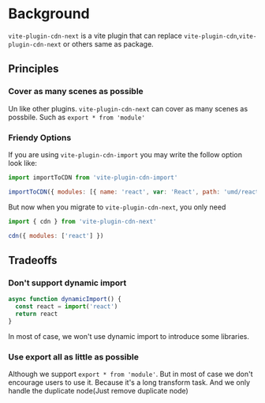 # Background

`vite-plugin-cdn-next` is a vite plugin that can replace `vite-plugin-cdn`,`vite-plugin-cdn-next` or others same as package.

## Principles

### Cover as many scenes as possible

Un like other plugins. `vite-plugin-cdn-next` can cover as many scenes as possbile. Such as `export * from 'module'`

### Friendy Options

If you are using `vite-plugin-cdn-import` you may write the follow option look like:

```js
import importToCDN from 'vite-plugin-cdn-import'

importToCDN({ modules: [{ name: 'react', var: 'React', path: 'umd/react.production.min.js' }] })
```

But now when you migrate to `vite-plugin-cdn-next`, you only need

```js
import { cdn } from 'vite-plugin-cdn-next'

cdn({ modules: ['react'] })
```

## Tradeoffs

### Don't support dynamic import

```js
async function dynamicImport() {
  const react = import('react')
  return react
}
```

In most of case, we won't use dynamic import to introduce some libraries.

### Use export all as little as possible

Although we support `export * from 'module'`. But in most of case we don't encourage
users to use it. Because it's a long transform task. And we only handle the duplicate node(Just remove duplicate node)
